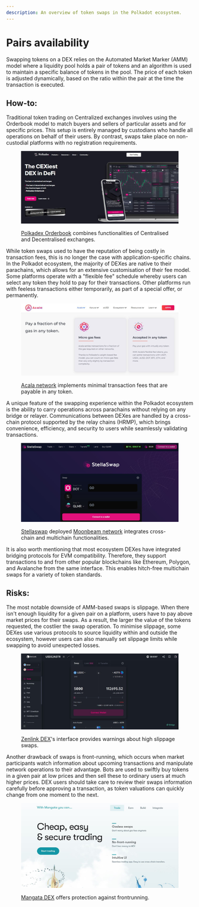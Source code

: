 ```yaml
---
description: An overview of token swaps in the Polkadot ecosystem.
---
```


# Pairs availability

Swapping tokens on a DEX relies on the Automated Market Marker (AMM) model where a liquidity pool holds a pair of tokens and an algorithm is used to maintain a specific balance of tokens in the pool. The price of each token is adjusted dynamically, based on the ratio within the pair at the time the transaction is executed.



## How-to:

Traditional token trading on Centralized exchanges involves using the Orderbook model to match buyers and sellers of particular assets and for specific prices. This setup is entirely managed by custodians who handle all operations on behalf of their users. By contrast, swaps take place on non-custodial platforms with no registration requirements.

<figure><img src="../../../.gitbook/assets/O_SwappingPolkadexOrderbook.JPG" alt=""><figcaption><p><a href="https://polkadex.trade/orderbook">Polkadex Orderbook</a> combines functionalities of Centralised and Decentralised exchanges. </p></figcaption></figure>



While token swaps used to have the reputation of being costly in transaction fees, this is no longer the case with application-specific chains. In the Polkadot ecosystem, the majority of DEXes are native to their parachains, which allows for an extensive customisation of their fee model. Some platforms operate with a "flexible fee" schedule whereby users can select any token they hold to pay for their transactions. Other platforms run with feeless transactions either temporarily, as part of a special offer, or permanently.

<figure><img src="../../../.gitbook/assets/O_SwappingAcalafees.JPG" alt=""><figcaption><p><a href="https://acala.network/">Acala network</a> implements minimal transaction fees that are payable in any token.</p></figcaption></figure>



A unique feature of the swapping experience within the Polkadot ecosystem is the ability to carry operations across parachains without relying on any bridge or relayer. Communications between DEXes are handled by a cross-chain protocol supported by the relay chains (HRMP), which brings convenience, efficiency, and security to users while seamlessly validating transactions.

<figure><img src="../../../.gitbook/assets/O_SwappingStellaswap.JPG" alt=""><figcaption><p><a href="https://app.stellaswap.com/exchange/swap">Stellaswap</a> deployed <a href="https://moonbeam.network/">Moonbeam network</a> integrates cross-chain and multichain functionalities.</p></figcaption></figure>



It is also worth mentioning that most ecosystem DEXes have integrated bridging protocols for EVM compatibility. Therefore, they support transactions to and from other popular blockchains like Ethereum, Polygon, and Avalanche from the same interface. This enables hitch-free multichain swaps for a variety of token standards.



## Risks:

The most notable downside of AMM-based swaps is slippage. When there isn't enough liquidity for a given pair on a platform, users have to pay above market prices for their swaps. As a result, the larger the value of the tokens requested, the costlier the swap operation. To minimise slippage, some DEXes use various protocols to source liquidity within and outside the ecosystem, however users can also manually set slippage limits while swapping to avoid unexpected losses.

<figure><img src="../../../.gitbook/assets/O_SwappingZenlink.JPG" alt=""><figcaption><p><a href="https://dex.zenlink.pro/#/swap">Zenlink DEX</a>'s interface provides warnings about high slippage swaps.</p></figcaption></figure>



Another drawback of swaps is front-running, which occurs when market participants watch information about upcoming transactions and manipulate network operations to their advantage. Bots are used to swiftly buy tokens in a given pair at low prices and then sell these to ordinary users at much higher prices. DEX users should take care to review their swaps information carefully before approving a transaction, as token valuations can quickly change from one moment to the next.

<figure><img src="../../../.gitbook/assets/O_SwappingMangata.JPG" alt=""><figcaption><p><a href="https://www.mangata.finance/">Mangata DEX</a> offers protection against frontrunning.</p></figcaption></figure>

